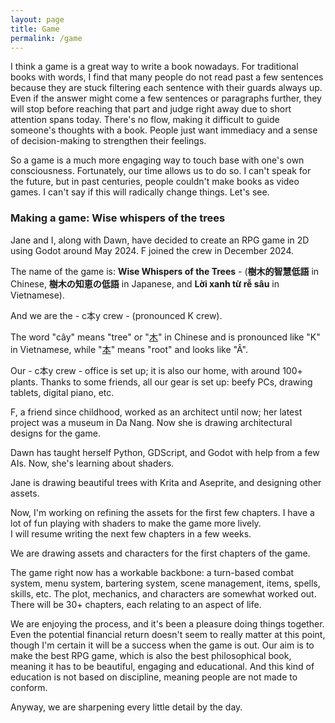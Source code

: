 ```yaml
---
layout: page
title: Game
permalink: /game
---
```


I think a game is a great way to write a book nowadays. For traditional books with words, I find that many people do not read past a few sentences because they are stuck filtering each sentence with their guards always up. Even if the answer might come a few sentences or paragraphs further, they will stop before reaching that part and judge right away due to short attention spans today. There's no flow, making it difficult to guide someone's thoughts with a book. People just want immediacy and a sense of decision-making to strengthen their feelings.

So a game is a much more engaging way to touch base with one's own consciousness. Fortunately, our time allows us to do so. I can't speak for the future, but in past centuries, people couldn't make books as video games. I can't say if this will radically change things. Let's see.

### Making a game: Wise whispers of the trees

Jane and I, along with Dawn, have decided to create an RPG game in 2D using Godot around May 2024. F joined the crew in December 2024.  

The name of the game is: **Wise Whispers of the Trees** - (**樹木的智慧低語** in Chinese, **樹木の知恵の低語** in Japanese, and **Lời xanh từ rễ sâu** in Vietnamese).

And we are the - c本y crew - (pronounced K crew).

The word "cây" means "tree" or "[木](https://hanzi.live/hanzi/木)" in Chinese and is pronounced like "K" in Vietnamese, while "[本](https://hanzi.live/hanzi/本)" means "root" and looks like "Â".

Our - c本y crew - office is set up; it is also our home, with around 100+ plants. Thanks to some friends, all our gear is set up: beefy PCs, drawing tablets, digital piano, etc.

F, a friend since childhood, worked as an architect until now; her latest project was a museum in Da Nang. Now she is drawing architectural designs for the game.  

Dawn has taught herself Python, GDScript, and Godot with help from a few AIs. Now, she's learning about shaders.  

Jane is drawing beautiful trees with Krita and Aseprite, and designing other assets.  

Now, I'm working on refining the assets for the first few chapters. I have a lot of fun playing with shaders to make the game more lively.   
I will resume writing the next few chapters in a few weeks.  

We are drawing assets and characters for the first chapters of the game.  

The game right now has a workable backbone: a turn-based combat system, menu system, bartering system, scene management, items, spells, skills, etc. The plot, mechanics, and characters are somewhat worked out. There will be 30+ chapters, each relating to an aspect of life.  

We are enjoying the process, and it's been a pleasure doing things together. Even the potential financial return doesn't seem to really matter at this point, though I'm certain it will be a success when the game is out. Our aim is to make the best RPG game, which is also the best philosophical book, meaning it has to be beautiful, engaging and educational. And this kind of education is not based on discipline, meaning people are not made to conform.

Anyway, we are sharpening every little detail by the day.